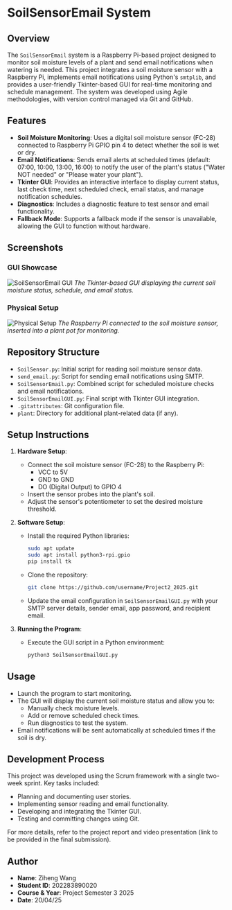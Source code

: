 # SoilSensorEmail System

## Overview

The `SoilSensorEmail` system is a Raspberry Pi-based project designed to monitor soil moisture levels of a plant and send email notifications when watering is needed. This project integrates a soil moisture sensor with a Raspberry Pi, implements email notifications using Python's `smtplib`, and provides a user-friendly Tkinter-based GUI for real-time monitoring and schedule management. The system was developed using Agile methodologies, with version control managed via Git and GitHub.

## Features

- **Soil Moisture Monitoring**: Uses a digital soil moisture sensor (FC-28) connected to Raspberry Pi GPIO pin 4 to detect whether the soil is wet or dry.
- **Email Notifications**: Sends email alerts at scheduled times (default: 07:00, 10:00, 13:00, 16:00) to notify the user of the plant's status ("Water NOT needed" or "Please water your plant").
- **Tkinter GUI**: Provides an interactive interface to display current status, last check time, next scheduled check, email status, and manage notification schedules.
- **Diagnostics**: Includes a diagnostic feature to test sensor and email functionality.
- **Fallback Mode**: Supports a fallback mode if the sensor is unavailable, allowing the GUI to function without hardware.

## Screenshots

### GUI Showcase

![SoilSensorEmail GUI](https://github.com/Nickory/Project2_2025/show.png)
*The Tkinter-based GUI displaying the current soil moisture status, schedule, and email status.*

### Physical Setup

![Physical Setup](https://github.com/Nickory/Project2_2025/setup.png)
*The Raspberry Pi connected to the soil moisture sensor, inserted into a plant pot for monitoring.*

## Repository Structure

- `SoilSensor.py`: Initial script for reading soil moisture sensor data.
- `send_email.py`: Script for sending email notifications using SMTP.
- `SoilSensorEmail.py`: Combined script for scheduled moisture checks and email notifications.
- `SoilSensorEmailGUI.py`: Final script with Tkinter GUI integration.
- `.gitattributes`: Git configuration file.
- `plant`: Directory for additional plant-related data (if any).

## Setup Instructions

1. **Hardware Setup**:
   - Connect the soil moisture sensor (FC-28) to the Raspberry Pi:
     - VCC to 5V
     - GND to GND
     - DO (Digital Output) to GPIO 4
   - Insert the sensor probes into the plant's soil.
   - Adjust the sensor's potentiometer to set the desired moisture threshold.

2. **Software Setup**:
   - Install the required Python libraries:
     ```bash
     sudo apt update
     sudo apt install python3-rpi.gpio
     pip install tk
     ```
   - Clone the repository:
     ```bash
     git clone https://github.com/username/Project2_2025.git
     ```
   - Update the email configuration in `SoilSensorEmailGUI.py` with your SMTP server details, sender email, app password, and recipient email.

3. **Running the Program**:
   - Execute the GUI script in a Python environment:
     ```bash
     python3 SoilSensorEmailGUI.py
     ```

## Usage

- Launch the program to start monitoring.
- The GUI will display the current soil moisture status and allow you to:
  - Manually check moisture levels.
  - Add or remove scheduled check times.
  - Run diagnostics to test the system.
- Email notifications will be sent automatically at scheduled times if the soil is dry.

## Development Process

This project was developed using the Scrum framework with a single two-week sprint. Key tasks included:
- Planning and documenting user stories.
- Implementing sensor reading and email functionality.
- Developing and integrating the Tkinter GUI.
- Testing and committing changes using Git.

For more details, refer to the project report and video presentation (link to be provided in the final submission).

## Author

- **Name**: Ziheng Wang
- **Student ID**: 202283890020
- **Course & Year**: Project Semester 3 2025
- **Date**: 20/04/25
